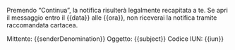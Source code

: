 Premendo “Continua”, la notifica risulterà legalmente recapitata a te. Se apri il messaggio entro il {{data}} alle {{ora}}, non riceverai la notifica tramite raccomandata cartacea.

Mittente: {{senderDenomination}}
Oggetto: {{subject}}
Codice IUN: {{iun}}